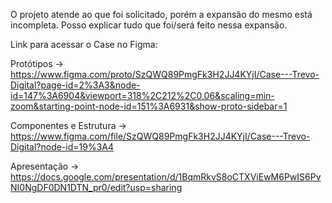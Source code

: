 O projeto atende ao que foi solicitado, porém a expansão do mesmo está incompleta. Posso explicar tudo que foi/será feito nessa expansão.

Link para acessar o Case no Figma:

Protótipos -> https://www.figma.com/proto/SzQWQ89PmgFk3H2JJ4KYjI/Case---Trevo-Digital?page-id=2%3A3&node-id=147%3A6904&viewport=318%2C212%2C0.06&scaling=min-zoom&starting-point-node-id=151%3A6931&show-proto-sidebar=1

Componentes e Estrutura -> https://www.figma.com/file/SzQWQ89PmgFk3H2JJ4KYjI/Case---Trevo-Digital?node-id=19%3A4

Apresentação -> https://docs.google.com/presentation/d/1BqmRkvS8oCTXViEwM6PwIS6PvNI0NgDF0DN1DTN_pr0/edit?usp=sharing
